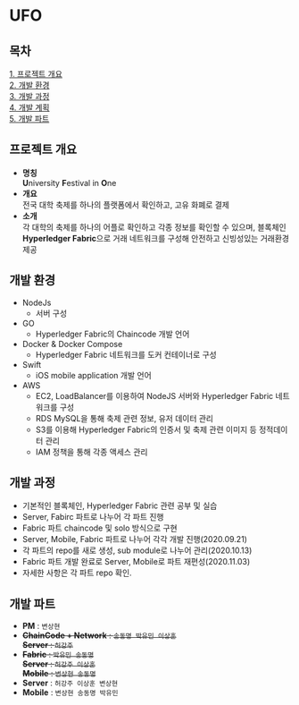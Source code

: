 # UFO

## 목차
[1. 프로젝트 개요](#프로젝트-개요)  
[2. 개발 환경](#개발환경)    
[3. 개발 과정](#개발과정)    
[4. 개발 계획](#개발계획)       
[5. 개발 파트](#개발파트) 

## 프로젝트 개요
* **명칭**  
**U**niversity **F**estival in **O**ne  
* **개요**  
전국 대학 축제를 하나의 플랫폼에서 확인하고, 고유 화폐로 결제
* **소개**   
각 대학의 축제를 하나의 어플로 확인하고 각종 정보를 확인할 수 있으며, 블록체인 **Hyperledger Fabric**으로 거래 네트워크를 구성해 안전하고 신빙성있는 거래환경 제공

## 개발 환경
* NodeJs    
    * 서버 구성
* GO
    * Hyperledger Fabric의 Chaincode 개발 언어
* Docker & Docker Compose
    * Hyperledger Fabric 네트워크를 도커 컨테이너로 구성
* Swift
    * iOS mobile application 개발 언어
* AWS
    * EC2, LoadBalancer를 이용하여 NodeJS 서버와 Hyperledger Fabric 네트워크를 구성
    * RDS MySQL을 통해 축제 관련 정보, 유저 데이터 관리
    * S3를 이용해 Hyperledger Fabric의 인증서 및 축제 관련 이미지 등 정적데이터 관리
    * IAM 정책을 통해 각종 액세스 관리

## 개발 과정
* 기본적인 블록체인, Hyperledger Fabric 관련 공부 및 실습
* Server, Fabirc 파트로 나누어 각 파트 진행
* Fabric 파트 chaincode 및 solo 방식으로 구현
* Server, Mobile, Fabric 파트로 나누어 각각 개발 진행(2020.09.21)
* 각 파트의 repo를 새로 생성, sub module로 나누어 관리(2020.10.13)
* Fabric 파트 개발 완료로 Server, Mobile로 파트 재편성(2020.11.03)
* 자세한 사항은 각 파트 repo 확인.

## 개발 파트
* __PM__ : `변상현`    
* ~~__ChainCode + Network__ : `송동명 박유민 이상훈`~~  
~~__Server__ : `허강주`~~
* ~~__Fabric__ : `박유민 송동명`~~  
~~__Server__ : `허강주 이상훈`~~   
~~__Mobile__ : `변상현 송동명`~~
* __Server__ : `허강주 이상훈 변상현`
* __Mobile__ : `변상현 송동명 박유민`





